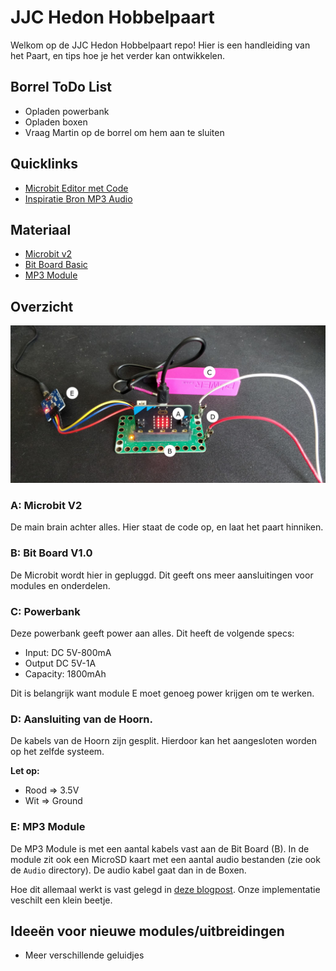 # JJC Hedon Hobbelpaart
Welkom op de JJC Hedon Hobbelpaart repo! Hier is een handleiding van het Paart, en tips hoe je het verder kan ontwikkelen. 

## Borrel ToDo List
- Opladen powerbank
- Opladen boxen
- Vraag Martin op de borrel om hem aan te sluiten

## Quicklinks
- [Microbit Editor met Code](https://makecode.microbit.org/_bDTKwM4hyDMW)
- [Inspiratie Bron MP3 Audio](https://learn.browndoggadgets.com/Guide/MP3+Audio+Player/334)

## Materiaal
- [Microbit v2](https://makecode.microbit.org/device/v2)
- [Bit Board Basic](https://www.browndoggadgets.com/products/crazy-circuits-bit-board)
- [MP3 Module](https://www.amazon.com/dp/B0725RHR4D?psc=1&ref=ppx_yo2ov_dt_b_product_details)

## Overzicht
![Overzicht](Photos/Overzicht.png)
### A: Microbit V2
De main brain achter alles. Hier staat de code op, en laat het paart hinniken. 

### B: Bit Board V1.0
De Microbit wordt hier in gepluggd. Dit geeft ons meer aansluitingen voor modules en onderdelen. 

### C: Powerbank
Deze powerbank geeft power aan alles. Dit heeft de volgende specs:
- Input: DC 5V-800mA
- Output DC 5V-1A
- Capacity: 1800mAh

Dit is belangrijk want module E moet genoeg power krijgen om te werken. 

### D: Aansluiting van de Hoorn.
De kabels van de Hoorn zijn gesplit. Hierdoor kan het aangesloten worden op het zelfde systeem. 

**Let op:**
- Rood => 3.5V
- Wit => Ground

### E: MP3 Module
De MP3 Module is met een aantal kabels vast aan de Bit Board (B). In de module zit ook een MicroSD kaart met een aantal audio bestanden (zie ook de `Audio` directory). De audio kabel gaat dan in de Boxen. 

Hoe dit allemaal werkt is vast gelegd in [deze blogpost](https://learn.browndoggadgets.com/Guide/MP3+Audio+Player/334). Onze implementatie veschilt een klein beetje. 

## Ideeën voor nieuwe modules/uitbreidingen
- Meer verschillende geluidjes